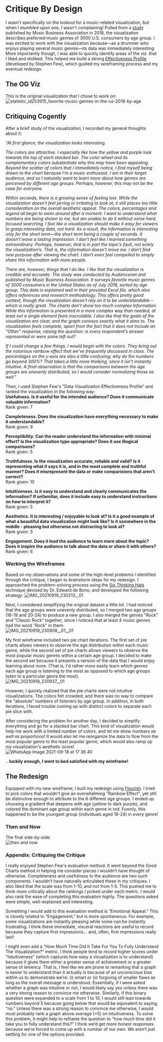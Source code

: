 # Critique By Design

I wasn't specifically on the lookout for a music-related visualization, but when I stumbled upon one, I wasn't complaining! 
Pulled from a [study](https://www.statista.com/statistics/253915/favorite-music-genres-in-the-us/) published by Music Business Association in 2018, the visualization describes preferred music genres of 3000 U.S. consumers by age group. I was excited to work with the visualization because—as a drummer who enjoys playing several music genres—its data was immediately interesting. More importantly though, I was able to quickly identify areas of the viz. that I liked and disliked. This helped me build a strong [Effectiveness Profile](http://www.perceptualedge.com/articles/visual_business_intelligence/data_visualization_effectiveness_profile.pdf) (developed by Stephen Few), which guided my wireframing process and my eventual redesign.

## The OG Viz
This is the original visualization that I chose to work on:
![statistic_id253915_favorite-music-genres-in-the-us-2018-by-age](https://user-images.githubusercontent.com/78868693/133943355-526144bd-5a7e-4e79-9416-c50580bc6328.png)

## Critiquing Cogently
After a brief study of the visualization, I recorded my general thoughts about it: 

*"At first glance, the visualization looks interesting.*

*The colors are attractive. I especially like how the yellow and purple look towards the top of each stacked bar. The color wheel and its complementary colors substantiate why this may have been appealing. Beyond the scatter of colors that I immediately notice, I find myself being drawn to the chart because I’m a music enthusiast. I am in their target audience, and so I naturally want to learn more about how genres are perceived by different age groups. Perhaps, however, this may not be the case for everyone.* 

*Within seconds, there is a growing sense of feeling lost. While the visualization doesn’t feel jarring or irritating to look at, it still places too little consideration on the overall aesthetic appeal. The colors, percentages and legend all begin to swim around after a moment. I want to understand what numbers are being shown to me, but am unable to do it without some hard, focused searching. I feel like a visualization should make it easy for viewers to grasp interesting data, not hard. As a result, the information is interesting only for the short term—the short term being a couple of seconds. It doesn’t leave a lasting impression. I don’t feel like I learned something extraordinary. Perhaps, however, that is in part the topic’s fault, not solely the visualization’s. That is, the information doesn’t move me. I don’t find new purpose after viewing the chart. I don’t even feel compelled to simply share this information with more people.* 

*There are, however, things that I do like. I like that the visualization is credible and accurate. The study was conducted by Audiencenet and published by Music Business Association. It surveys favorite music genres of 3000 consumers in the United States as of July 2018, sorted by age group. This data is explained well in their provided Excel file, which also offers references and research methodology. This offers pretty good context, though the visualization doesn’t rely on it to be understandable – which is really great. The charts don’t show too much complex information. While this information is presented in a more complex way than needed, at least not a single element feels inscrutable. I also like that the goals of the visualization are clear, and the graph conveys exactly what it aims to. The visualization feels complete, apart from the fact that it does not include an “Other” response, raising the question: is every respondent’s answer represented or were some left out?* 

*If I could change a few things, I would begin with the colors. They bring out the notorious rainbow effect that we’ve frequently discussed in class. The percentages on the y-axis are also a little confusing; why do the numbers go beyond 300%? That takes a little more thinking, since it isn’t instantly intuitive. A final observation is that the comparisons between the age groups are unevenly distributed, so I would consider normalizing those as well."*

Then, I used Stephen Few's "Data Visualization Effectiveness Profile" and ranked the visualization in the following way:
<br>**Usefulness.  Is it useful for the intended audience?  Does it communicate valuable information?**
<br>Rank given: 7

**Completeness.  Does the visualization have everything necessary to make it understandable?**
<br>Rank given: 9

**Perceptibility.  Can the reader understand the information with minimal effort? Is the visualization type appropriate?  Does it use illogical comparisons?**
<br>Rank given: 5

**Truthfulness.  Is the visualization accurate, reliable and valid?  Is it representing what it says it is, and in the most complete and truthful manner? Does it misrepresent the data or make comparisions that aren't correct?**
<br>Rank given: 10

**Intuitiveness.  Is it easy to understand and clearly communicates the information?  If unfamiliar, does it include easy to understand instructions on how to interpret it?**
<br>Rank given: 5

**Aesthetics.  It is interesting / enjoyable to look at?  Is it a good example of what a beautiful data visualization might look like?  Is it somewhere in the middle - pleasing but otherwise not distracting to look at?**
<br>Rank given: 3

**Engagement.  Does it lead the audience to learn more about the topic?  Does it inspire the audience to talk about the data or share it with others?**
<br>Rank given: 6

### Working the Wireframes
Based on my observations and some of the high-level problems I identified through the critique, I began to brainstorm ideas for my redesign. I approached the problem-solving process using the [Six Thinking Hats](https://www.debonogroup.com/services/core-programs/six-thinking-hats/) technique devised by Dr. Edward de Bono, and developed the following strategy:
![IMG_20210919_230213__01](https://user-images.githubusercontent.com/78868693/133953538-559273be-ced2-4c8f-a9d7-8e3fa63aecf0.jpg)

Next, I considered simplifying the original dataset a little bit. I had noticed that the age groups were unevenly distributed, so I merged two age groups (16-19 and 20-24) to produce a new group. I also merged the genres "Rock" and "Classic Rock" together, since I noticed that at least 4 music genres had the word "Rock" in them. 
<br>
![IMG_20210919_230908__01__01](https://user-images.githubusercontent.com/78868693/133953925-245cfd53-ccfe-489d-ab39-68438142b1fb.jpg)

My first wireframe included two pie chart iterations. The first set of pie charts allows viewers to observe the age distribution within each music genre, while the second set of pie charts allows viewers to observe the most popular music genres within a certain age group. I decided to make the second set because it presents a version of the data that I would enjoy learning about more. (That is, I'd rather more easily learn which genres each age group is listening to the most as opposed to which age groups listen to a particular genre the most). 
<br>
![IMG_20210919_230937__01](https://user-images.githubusercontent.com/78868693/133954253-11e0a85a-1825-4e30-a4c1-760767843129.jpg)

However, I quickly realized that the pie charts were not intuitive visualizations. The colors felt crowded, and there was no way to compare the "absolute" numbers of listeners by age group. In addition, in both iterations, I faced trouble coming up with distinct colors to separate each pie slice with. 

After considering the problem for another day, I decided to simplify everything and go for a stacked bar chart. This kind of visualization would help me work with a limited number of colors, and let me show numbers _as well as_ proportions! It would also let me reorganize the data to flow from the most popular genre to the least popular genre, which would also ramp up my visualization's aesthetic score! 
<br>
![WhatsApp Image 2021-09-18 at 17 36 40](https://user-images.githubusercontent.com/78868693/133954638-fb58fb3b-620f-455b-9353-63465c65702f.jpeg)

...**luckily enough, I went to bed satisfied with my wireframe!**

## The Redesign
Equipped with my new wireframe, I built my redesign using [Flourish](https://flourish.studio/). I tried to pick colors that wouldn't give an overwhelming "Rainbow Effect", yet still be distinctive enough to attribute to the 6 different age groups. I ended up choosing a gradient that deepens with age (yellow to dark purple), and colored the dominant age group within each genre in red. Funnily, this happened to be the youngest group (individuals aged 16-24) in _every_ genre!
<div class="flourish-embed flourish-chart" data-src="visualisation/7297647"><script src="https://public.flourish.studio/resources/embed.js"></script></div>

### Then and Now
The final side-by-side:
<br>
![then and now](https://user-images.githubusercontent.com/78868693/133955555-b66f4984-1ed8-4f10-89ae-b314af21fe61.png)


### Appendix: Critiquing the Critique
I really enjoyed Stephen Few's evaluation method. It went beyond the Good Charts method in helping me consider pieces I wouldn’t have thought of otherwise. Completeness and usefulness to the audience are two such components. I wouldn’t have naturally articulated these in my critiques. I also liked that the scale was  from 1-10, and not from 1-5. This pushed me to think more critically about the rankings I picked under each metric. I would also rank the ease of completing this evaluation highly. The questions asked were simple, well-explained and interesting. 

Something I would add to this evaluation method is “Emotional Appeal.” This is closely related to “Engagement,” but is more spontaneous. For example, some visualizations are instantly pleasing while some can be instantly frustrating. I think these immediate, visceral reactions are useful to record because they capture first impressions… and, often, first impressions really last! 

I might even add a “How Much Time Did It Take For You To Fully Understand The Visualization?” metric. I think people tend to record higher scores under “Intuitiveness” (which captures how easy a visualization is to understand) because it gives them either a greater sense of achievement or a greater sense of leniency. That is, I feel like we are prone to remarking that a graph is easier to understand than it actually is because of an unconscious bias within us to demonstrate we’re:
(i) smart or 
(ii) forgiving of smaller flaws as long as the overall message is understood. 
Essentially, if I were asked whether a graph was intuitive or not, I would likely say yes unless there was a very strong reason to convince me otherwise. Similarly, if this binary question were expanded to a scale from 1 to 10, I would still lean towards numbers beyond 5 because going below that would be equivalent to saying, “no.” Unless there was a strong reason to convince me otherwise, I would most probably rank a graph above average (>5) on intuitiveness. 
To solve this problem, it might help to reframe the question to “how much time did it take you to fully understand this?” I think we’d get more honest responses because we’re forced to come up with a number of our own. We aren’t just settling for one of the options provided.



